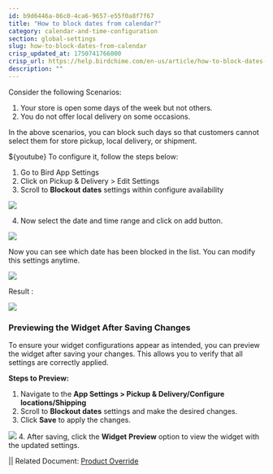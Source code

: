 ```yaml
---
id: b9d6446a-86c0-4ca6-9657-e55f0a8f7f67
title: "How to block dates from calendar?"
category: calendar-and-time-configuration
section: global-settings
slug: how-to-block-dates-from-calendar
crisp_updated_at: 1750741766000
crisp_url: https://help.birdchime.com/en-us/article/how-to-block-dates-from-calendar-tllghq/
description: ""
---
```


Consider the following Scenarios:

1. Your store is open some days of the week but not others.
2. You do not offer local delivery on some occasions.

In the above scenarios, you can block such days so that customers cannot select them for store pickup, local delivery, or shipment. 

${youtube}[](q9Vo7u_PtNQ)
To configure it, follow the steps below:

1. Go to Bird App Settings
2. Click on Pickup & Delivery > Edit Settings
3. Scroll to **Blockout dates** settings within configure availability

![](https://storage.crisp.chat/users/helpdesk/website/ca826b447482b000/screenshot-2024-12-16-084923_lh2ixe.png)

4. Now select the date and time range and click on add button.

![](https://storage.crisp.chat/users/helpdesk/website/ca826b447482b000/screenshot-2024-12-16-085019_1fslt1n.png)

Now you can see which date has been blocked in the list. You can modify this settings anytime. 

![](https://storage.crisp.chat/users/helpdesk/website/ca826b447482b000/screenshot-2024-12-16-085155_4mlqjn.png)

Result : 

![](https://storage.crisp.chat/users/helpdesk/website/ca826b447482b000/screenshot-2024-12-16-085639_yl8x2s.png)

### Previewing the Widget After Saving Changes

To ensure your widget configurations appear as intended, you can preview the widget after saving your changes. This allows you to verify that all settings are correctly applied.

**Steps to Preview:**

1. Navigate to the **App Settings > Pickup & Delivery/Configure locations/Shipping** 
2. Scroll to **Blockout dates** settings and make the desired changes.
3. Click **Save** to apply the changes.

![](https://storage.crisp.chat/users/helpdesk/website/-/c/a/8/2/ca826b447482b000/screenshot-2025-06-04-at-11365_1foxsqn.png)
4. After saving, click the **Widget** **Preview** option to view the widget with the updated settings.

|| Related Document:  [Product Override](https://help.birdchime.com/en-us/article/product-override-g2yfl9/)
